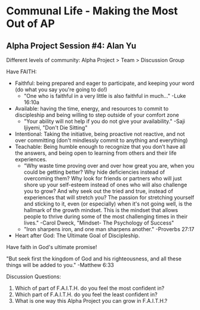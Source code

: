# Communal Life - Making the Most Out of AP
## Alpha Project Session #4: Alan Yu

Different levels of community: Alpha Project > Team > Discussion Group

Have FAITH:
- Faithful: being prepared and eager to participate, and keeping your word (do what you say you're going to do!)
  - "One who is faithful in a very little is also faithful in much..." -Luke 16:10a
- Available: having the time, energy, and resources to commit to discipleship and being willing to step outside of your comfort zone 
  - "Your ability will not help if you do not give your availability." -Saji Ijiyemi, "Don't Die Sitting"
- Intentional: Taking the initiative, being proactive not reactive, and not over committing (don't mindlessly commit to anything and everything)
- Teachable: Being humble enough to recognize that you don’t have all the answers, and being open to learning from others and their life experiences. 
  - "Why waste time proving over and over how great you are, when you could be getting better? Why hide deficiencies instead of overcoming them? Why look for friends or partners who will just shore up your self-esteem instead of ones who will also challenge you to grow? And why seek out the tried and true, instead of experiences that will stretch you? The passion for stretching yourself and sticking to it, even (or especially) when it's not going well, is the hallmark of the growth mindset. This is the mindset that allows people to thrive during some of the most challenging times in their lives." -Carol Dweck, "Mindset- The Psychology of Success"
  - "Iron sharpens iron, and one man sharpens another." -Proverbs 27:17
- Heart after God: The Ultimate Goal of Discipleship.

Have faith in God's ultimate promise!

"But seek first the kingdom of God and his righteousness, and all these things will be added to you." -Matthew 6:33

Discussion Questions:
1. Which of part of F.A.I.T.H. do you feel the most confident in?
2. Which part of F.A.I.T.H. do you feel the least confident in?
3. What is one way this Alpha Project you can grow in F.A.I.T.H.?